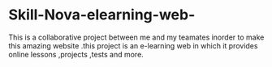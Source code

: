 # Skill-Nova-elearning-web-
This is a collaborative project between me and my teamates inorder to make this amazing website .this project is an e-learning web in which it provides online lessons ,projects ,tests and  more.
